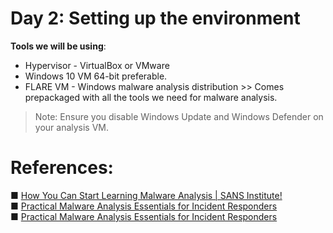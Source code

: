 # Day 2: Setting up the environment
**Tools we will be using**:
- Hypervisor - VirtualBox or VMware
- Windows 10 VM 64-bit preferable.
- FLARE VM - Windows malware analysis distribution >>  Comes prepackaged with all the tools we need for malware analysis.


> Note: Ensure you disable Windows Update and Windows Defender on your analysis VM.

































# References: 

■ [How You Can Start Learning Malware Analysis | SANS Institute!](https://www.sans.org/blog/how-you-can-start-learning-malware-analysis/)
<br>
■ [Practical Malware Analysis Essentials for Incident Responders](https://www.youtube.com/watch?v=20xYpxe8mBg&feature=emb_title)
<br>
■ [Practical Malware Analysis Essentials for Incident Responders](https://www.youtube.com/watch?v=20xYpxe8mBg&feature=emb_title)
